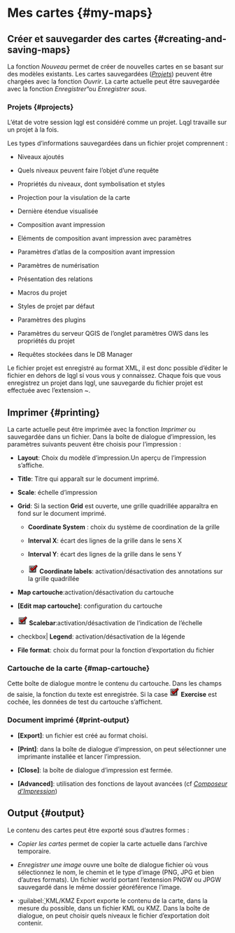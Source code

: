 # Mes cartes {#my-maps}

## Créer et sauvegarder des cartes {#creating-and-saving-maps}

La fonction *Nouveau* permet de créer de nouvelles cartes en se basant sur des modèles existants. Les cartes sauvegardées (<a href="#sec-projects" class="reference internal"><em>Projets</em></a>) peuvent être chargées avec la fonction *Ouvrir*. La carte actuelle peut être sauvegardée avec la fonction *Enregistrer*“ou *Enregistrer sous*.


### Projets {#projects}

L’état de votre session lqgl est considéré comme un projet. Lqgl travaille sur un projet à la fois.

Les types d’informations sauvegardées dans un fichier projet comprennent :

-   Niveaux ajoutés

-   Quels niveaux peuvent faire l’objet d’une requête

-   Propriétés du niveaux, dont symbolisation et styles

-   Projection pour la visulation de la carte

-   Dernière étendue visualisée

-   Composition avant impression

-   Eléments de composition avant impression avec paramètres

-   Paramètres d’atlas de la composition avant impression

-   Paramètres de numérisation

-   Présentation des relations

-   Macros du projet

-   Styles de projet par défaut

-   Paramètres des plugins

-   Paramètres du serveur QGIS de l’onglet paramètres OWS dans les propriétés du projet

-   Requêtes stockées dans le DB Manager

Le fichier projet est enregistré au format XML, il est donc possible d’éditer le fichier en dehors de lqgl si vous vous y connaissez. Chaque fois que vous enregistrez un projet dans lqgl, une sauvegarde du fichier projet est effectuée avec l’extension ~.

## Imprimer {#printing}

La carte actuelle peut être imprimée avec la fonction *Imprimer* ou sauvegardée dans un fichier. Dans la boîte de dialogue d’impression, les paramètres suivants peuvent être choisis pour l’impression :

-   **Layout**: Choix du modèle d’impression.Un aperçu de l’impression s’affiche.

-   **Title**: Titre qui apparaît sur le document imprimé.

-   **Scale**: échelle d’impression

-   **Grid**: Si la section **Grid** est ouverte, une grille quadrillée apparaîtra en fond sur le document imprimé.

    -   **Coordinate System** : choix du système de coordination de la grille

    -   **Interval X**: écart des lignes de la grille dans le sens X

    -   **Interval Y**: écart des lignes de la grille dans le sens Y

    -   <img src="../../images/checkbox.png" alt="checkbox" /> **Coordinate labels**: activation/désactivation des annotations sur la grille quadrillée

-   **Map cartouche**:activation/désactivation du cartouche

-   **\[Edit map cartouche\]**: configuration du cartouche

-   <a href="../../images/checkbox.png" class="reference internal"><img src="../../images/checkbox.png" alt="checkbox" /></a> **Scalebar**:activation/désactivation de l’indication de l’échelle

-   checkbox| **Legend**: activation/désactivation de la légende

-   **File format**: choix du format pour la fonction d’exportation du fichier

### Cartouche de la carte {#map-cartouche}

Cette boîte de dialogue montre le contenu du cartouche. Dans les champs de saisie, la fonction du texte est enregistrée. Si la case <a href="../../images/checkbox.png" class="reference internal"><img src="../../images/checkbox.png" alt="checkbox" /></a> **Exercise** est cochée, les données de test du cartouche s’affichent.

### Document imprimé {#print-output}

-   **\[Export\]**: un fichier est créé au format choisi.

-   **\[Print\]**: dans la boîte de dialogue d’impression, on peut sélectionner une imprimante installée et lancer l’impression.

-   **\[Close\]**: la boîte de dialogue d’impression est fermée.

-   **\[Advanced\]**: utilisation des fonctions de layout avancées (cf <a href="../print_composer/print_composer.html#label-printcomposer" class="reference internal"><em>Composeur d’Impression</em></a>)


## Output {#output}


Le contenu des cartes peut être exporté sous d’autres formes :

-   *Copier les cartes* permet de copier la carte actuelle dans l’archive temporaire.

-   *Enregistrer une image* ouvre une boîte de dialogue fichier où vous sélectionnez le nom, le chemin et le type d’image (PNG, JPG et bien d’autres formats). Un fichier world portant l’extension PNGW ou JPGW sauvegardé dans le même dossier géoréférence l’image.

-   :guilabel:[<span id="id2" class="problematic">\`</span>](#id1)KML/KMZ Export exporte le contenu de la carte, dans la mesure du possible, dans un fichier KML ou KMZ. Dans la boîte de dialogue, on peut choisir quels niveaux le fichier d’exportation doit contenir.
